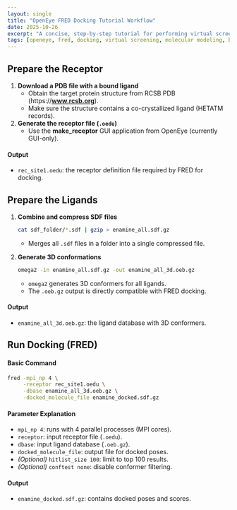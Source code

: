 ```yaml
---
layout: single
title: "OpenEye FRED Docking Tutorial Workflow"
date: 2025-10-26
excerpt: "A concise, step-by-step tutorial for performing virtual screening with OpenEye's FRED docking software, covering receptor and ligand preparation using PDB and Omega2."
tags: [openeye, fred, docking, virtual screening, molecular modeling, bioinformatics]
---
```


## Prepare the Receptor

1. **Download a PDB file with a bound ligand**
    - Obtain the target protein structure from RCSB PDB (https://**www.rcsb.org**).
    - Make sure the structure contains a co-crystallized ligand (HETATM records).
2. **Generate the receptor file (`.oedu`)**
    - Use the **make_receptor** GUI application from OpenEye (currently GUI-only).

#### Output

- `rec_site1.oedu`: the receptor definition file required by FRED for docking.

## Prepare the Ligands

1. **Combine and compress SDF files**
    
    ```bash
    cat sdf_folder/*.sdf | gzip > enamine_all.sdf.gz
    ```
    
    - Merges all `.sdf` files in a folder into a single compressed file.
2. **Generate 3D conformations**
    
    ```bash
    omega2 -in enamine_all.sdf.gz -out enamine_all_3d.oeb.gz
    ```
    
    - `omega2` generates 3D conformers for all ligands.
    - The `.oeb.gz` output is directly compatible with FRED docking.

#### Output

- `enamine_all_3d.oeb.gz`: the ligand database with 3D conformers.


## Run Docking (FRED)

#### Basic Command

```bash
fred -mpi_np 4 \
     -receptor rec_site1.oedu \
     -dbase enamine_all_3d.oeb.gz \
     -docked_molecule_file enamine_docked.sdf.gz
```

#### Parameter Explanation

- `mpi_np 4`: runs with 4 parallel processes (MPI cores).
- `receptor`: input receptor file (`.oedu`).
- `dbase`: input ligand database (`.oeb.gz`).
- `docked_molecule_file`: output file for docked poses.
- *(Optional)* `hitlist_size 100`: limit to top 100 results.
- *(Optional)* `conftest none`: disable conformer filtering.

#### Output

- `enamine_docked.sdf.gz`: contains docked poses and scores.
